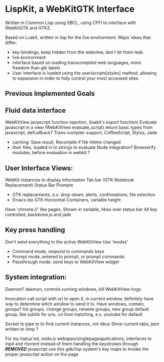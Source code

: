 # LispKit, a WebKitGTK Interface

Written in Common Lisp using SBCL, using CFFI to interface with WebKitGTK
and GTK3.

Based on Luakit, written in lisp for the live environment.
Major ideas that differ:
* key-bindings, keep hidden from the webview, don't let them leak.
* live environment
* interface based on loading transcompiled web languages, more freedom than
  gtk labels
* User Interface is loaded using the user(scripts|styles) method, allowing to
  expansion in order to fully control your most accessed sites.

## Previous Implemented Goals

## Fluid data interface
WebKitView javascript function injection, (luakit's export function)
Evaluate javascript in a view (WebKitView evaluate_script)
return basic types from javascript, defcallback?
Trans-compiler support, CoffeeScript, Stylus, Jade
* caching: Save result, Recompile if file mtime changed
* their files, loaded in to strings to evaluate
Node integration? Browserify modules, before evaluation in webkit ?

## User Interface Views:
WebKit instances to display information
Tab bar (GTK Notebook Replacement)
Status Bar
Prompts
* GTK replacements, e.x. drop-down, alerts, confirmations, file selection
* Emacs ido
GTK Horizontal Containers, variable height

Have 'chrome://' like pages.
Shown in variable, hbox over status bar
All key controlled, backbone.js and jade

## Key press handling
Don't send everything to the active WebKitView
Use 'modes'
* Command mode, respond to commands keys
* Prompt mode, entered to prompt, or prompt commands
* Passthrough mode, send keys to WebKitView widget

## System integration:
Daemon?
daemon, controls running windows, kill WebKitView hogs

Invocation call script with url to open it, in current window, definitely have
way to determine witch window to send it to. Have windows, contain, groups?
list groups, change groups, rename groups, new group
default group, like subtle for uris, uri host matching, e.x. youtube for default

Socket to pipe to to find current instances, not dbus
Show current tabs, json written to /tmp ?


For my hiatus'ed, node.js webapps/singlepageapplications, interfaces to mpd and rtorrent
instead of them handling the keystrokes through ***REMOVED*** javascript
use this gdk/lisp system's key maps to invoke the proper javascript action on the page

